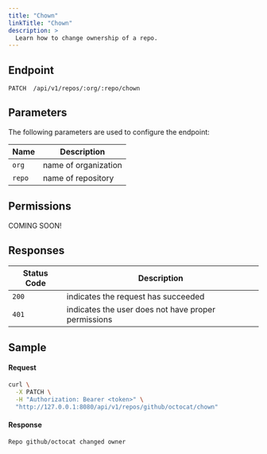```yaml
---
title: "Chown"
linkTitle: "Chown"
description: >
  Learn how to change ownership of a repo.
---
```


## Endpoint

```
PATCH  /api/v1/repos/:org/:repo/chown
```

## Parameters

The following parameters are used to configure the endpoint:

| Name   | Description          |
| ------ | -------------------- |
| `org`  | name of organization |
| `repo` | name of repository   |

## Permissions

COMING SOON!

## Responses

| Status Code | Description                                         |
| ----------- | --------------------------------------------------- |
| `200`       | indicates the request has succeeded                 |
| `401`       | indicates the user does not have proper permissions |

## Sample

#### Request

```sh
curl \
  -X PATCH \
  -H "Authorization: Bearer <token>" \
  "http://127.0.0.1:8080/api/v1/repos/github/octocat/chown"
```

#### Response

```
Repo github/octocat changed owner
```
